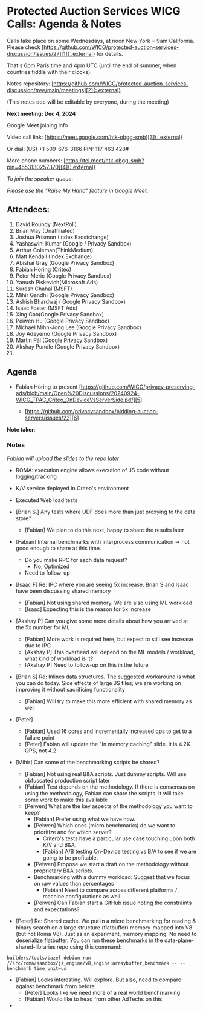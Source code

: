 # Protected Auction Services WICG Calls: Agenda & Notes

Calls take place on some Wednesdays, at noon New York = 9am California. Please
check
[https://github.com/WICG/protected-auction-services-discussion/issues/27][1]{:.external}
for details.

That's 6pm Paris time and 4pm UTC (until the end of summer, when countries
fiddle with their clocks).

Notes repository:
[https://github.com/WICG/protected-auction-services-discussion/tree/main/meetings][2]{:.external}

(This notes doc will be editable by everyone, during the meeting)

**Next meeting: Dec 4, 2024**

Google Meet joining info

Video call link: [https://meet.google.com/htk-obgg-smb][3]{:.external}

Or dial: ‪(US) +1 509-676-3166‬ PIN: ‪117 463 428‬#

More phone numbers:
[https://tel.meet/htk-obgg-smb?pin=4553130257370][4]{:.external}

_To join the speaker queue_:

_Please use the "Raise My Hand" feature in Google Meet_.

## Attendees:

1. David Roundy (NextRoll)
1. Brian May (Unaffiliated)
1. Joshua Prismon (Index Exostchange)
1. Yashaswini Kumar (Google / Privacy Sandbox)
1. Arthur Coleman(ThinkMedium)
1. Matt Kendall (Index Exchange)
1. Abishai Gray (Google Privacy Sandbox)
1. Fabian Höring (Criteo)
1. Peter Meric (Google Privacy Sandbox)
1. Yanush Piskevich(Microsoft Ads)
1. Suresh Chahal (MSFT)
1. Mihir Gandhi (Google Privacy Sandbox)
1. Ashish Bhardwaj ( Google Privacy Sandbox)
1. Isaac Foster (MSFT Ads)
1. Xing Gao(Google Privacy Sandbox)
1. Peiwen Hu (Google Privacy Sandbox)
1. Michael Mihn-Jong Lee (Google Privacy Sandbox)
1. Joy Adeyemo (Google Privacy Sandbox)
1. Martin Pál (Google Privacy Sandbox)
1. Akshay Pundle (Google Privacy Sandbox)
1.

## Agenda

- Fabian Höring to present
  [https://github.com/WICG/privacy-preserving-ads/blob/main/Open%20Discussions/20240924-WICG_TPAC_Criteo_OnDeviceVsServerSide.pdf][5]

  -
    [https://github.com/privacysandbox/bidding-auction-servers/issues/23][6]

**Note taker**:

### Notes

_Fabian will upload the slides to the repo later_

- ROMA: execution engine allows execution of JS code without logging/tracking
- K/V service deployed in Criteo's environment
- Executed Web load tests
- [Brian S.] Any tests where UDF does more than just proxying to the data store?

  - [Fabian] We plan to do this next, happy to share the results later
- [Fabian] Internal benchmarks with interprocess communication → not good enough
  to share at this time.
  - Do you make RPC for each data request?
    - No, Optimized
  - Need to follow-up
- [Isaac F] Re: IPC where you are seeing 5x increase. Brian S and Isaac have
  been discussing shared memory
  - [Fabian] Not using shared memory. We are also using ML workload
  - [Isaac] Expecting this is the reason for 5x increase
- [Akshay P] Can you give some more details about how you arrived at the 5x
  number for ML
    - [Fabian] More work is required here, but expect to still see increase due to
    IPC
  - [Akshay P] This overhead will depend on the ML models / workload, what kind
    of workload is it?
  - [Akshay P] Need to follow-up on this in the future
- [Brian S] Re: Inlines data structures. The suggested workaround is what you
  can do today. Side effects of large JS files; we are working on improving it
  without sacrificing functionality
  - [Fabian] Will try to make this more efficient with shared memory as well
- [Peter]
  - [Fabian] Used 16 cores and incrementally increased qps to get to a failure
    point
  - [Peter] Fabian will update the "In memory caching" slide. It is 4.2K QPS,
    not 4.2
- [Mihir] Can some of the benchmarking scripts be shared?
    - [Fabian] Not using real B&A scripts. Just dummy scripts. Will use obfuscated
    production script later
    - [Fabian] Test depends on the methodology. If there is consensus on using the
    methodology, Fabian can share the scripts. It will take some work to make
    this available
  - [Peiwen] What are the key aspects of the methodology you want to keep?
    - [Fabian] Prefer using what we have now.
    - [Peiwen] Which ones (micro benchmarks) do we want to prioritize and for
      which server?
      - Critero's tests have a particular use case touching upon both K/V and
        B&A.
      - [Fabian] A/B testing On-Device testing vs B/A to see if we are going to be
      profitable.
    - [Peiwen] Propose we start a draft on the methodology without proprietary
      B&A scripts.
    - Benchmarking with a dummy workload: Suggest that we focus on raw values
      than percentages
      - [Fabian] Need to compare across different platforms / machine
        configurations as well.
    - [Peiwen] Can Fabian start a GitHub issue noting the constraints and
      expectations?
- [Peter] Re: Shared cache. We put in a micro benchmarking for reading & binary
  search on a large structure (flatbuffer) memory-mapped into V8 (but not Roma
  V8). Just as an experiment, memory mapping. No need to deserialize flatbuffer.
  You can run these benchmarks in the data-plane-shared-libraries repo using
  this command:

`builders/tools/bazel-debian run
//src/roma/sandbox/js_engine/v8_engine:arraybuffer_benchmark --
--benchmark_time_unit=us`

- [Fabian] Looks interesting. Will explore. But also, need to compare against
  benchmark from before.
  - [Peter] Looks like we need more of a real world benchmarking
  - [Fabian] Would like to head from other AdTechs on this
-

[1]: https://github.com/WICG/protected-auction-services-discussion/issues/27
[2]: https://github.com/WICG/protected-auction-services-discussion/tree/main/meetings
[3]: https://meet.google.com/htk-obgg-smb
[4]: https://tel.meet/htk-obgg-smb?pin=4553130257370
[5]: https://github.com/WICG/privacy-preserving-ads/blob/main/Open%20Discussions/20240924-WICG_TPAC_Criteo_OnDeviceVsServerSide.pdf
[6]: https://github.com/privacysandbox/bidding-auction-servers/issues/23
